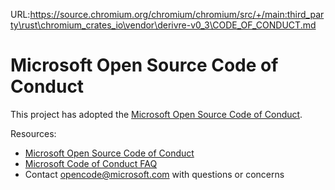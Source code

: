 URL:https://source.chromium.org/chromium/chromium/src/+/main:third_party\rust\chromium_crates_io\vendor\derivre-v0_3\CODE_OF_CONDUCT.md
# Microsoft Open Source Code of Conduct

This project has adopted the [Microsoft Open Source Code of Conduct](https://opensource.microsoft.com/codeofconduct/).

Resources:

- [Microsoft Open Source Code of Conduct](https://opensource.microsoft.com/codeofconduct/)
- [Microsoft Code of Conduct FAQ](https://opensource.microsoft.com/codeofconduct/faq/)
- Contact [opencode@microsoft.com](mailto:opencode@microsoft.com) with questions or concerns
